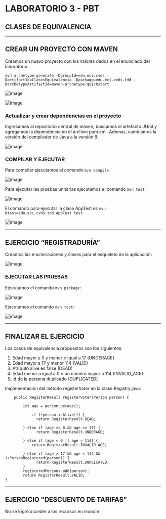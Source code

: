 # LABORATORIO 3 - PBT
## CLASES DE EQUIVALENCIA
---
## CREAR UN PROYECTO CON MAVEN

Creamos un nuevo proyecto con los valores dados en el enunciado del laboratorio:

```
mvn archetype:generate -DgroupId=edu.eci.cvds -DartifactId=ClasesEquivalencia -Dpackage=edu.eci.cvds.tdd -DarchetypeArtifactId=maven-archetype-quickstart
```
![image](https://user-images.githubusercontent.com/63562181/220468826-b9e985ff-36f6-45ed-b81e-117836b48486.png)

![image](https://user-images.githubusercontent.com/63562181/220468961-ca8b6402-b26d-4ff1-afeb-104b7f596fda.png)

### Actualizar y crear dependencias en el proyecto

Ingresamos al repositorio central de maven, buscamos el artefacto JUnit y agregamos la dependencia en el archivo pom.xml. Ademas, cambiamos la versión del compilador de Java a la versión 8.

![image](https://user-images.githubusercontent.com/63562181/221335317-8fde1bc8-f70f-4f3c-a27b-382d5d6ac995.png)

### COMPILAR Y EJECUTAR

Para compilar ejecutamos el comando `mvn compile`

![image](https://user-images.githubusercontent.com/63562181/221335209-a734a6a2-7573-4e34-a583-54f6e1553358.png)

Para ejecutar las pruebas unitarias ejecutamos el comando `mvn test`

![image](https://user-images.githubusercontent.com/63562181/221335617-fb06a274-14e0-4169-8e9f-0b230ba0555a.png)

El comando para ejecutar la clase AppTest es `mvn -Dtest=edu.eci.cvds.tdd.AppTest test`

![image](https://user-images.githubusercontent.com/63562181/221379889-d3144255-c832-4559-beaf-8462a30fb6b9.png)

---

## EJERCICIO “REGISTRADURÍA”

Creamos las enumeraciones y clases para el esqueleto de la aplicación:

![image](https://user-images.githubusercontent.com/63562181/221381336-0710fc4b-4c0f-43ca-8970-872e11ff60bb.png)

### EJECUTAR LAS PRUEBAS

Ejecutamos el comando `mvn package`:

![image](https://user-images.githubusercontent.com/63562181/221381411-8b95ef87-6b52-4de2-85e1-889c02a3a386.png)

Ejecutamos el comando `mvn test`:

![image](https://user-images.githubusercontent.com/63562181/221381435-dd666d9e-beb6-4c13-90d8-841194dac03f.png)

---

## FINALIZAR EL EJERCICIO

Los casos de equivalencia propuestos son los siguientes:

1. Edad mayor a 0 y menor o igual a 17 (UNDERAGE)
2. Edad mayor a 17 y menor 114 (VALID)
3. Atributo alive es false (DEAD)
4. Edad menor o igual a 0 o un número mayor a 114 (INVALID_AGE)
5. Id de la persona duplicado (DUPLICATED)

Implementación del método registerVoter en la clase Registry.java:

```
    public RegisterResult registerVoter(Person person) {

		int age = person.getAge();

    		if (!person.isAlive()) {
			  return RegisterResult.DEAD;

		} else if (age >= 0 && age <= 17) {
			  return RegisterResult.UNDERAGE;

		} else if (age < 0 || age > 114) {
		  	return RegisterResult.INVALID_AGE;

		} else if (age > 17 && age < 114 && isPersonRegistered(person)) {
			  return RegisterResult.DUPLICATED;
		}
		registeredPersons.add(person);
		return RegisterResult.VALID;
}
```
---
## EJERCICIO "DESCUENTO DE TARIFAS"

No se logró acceder a los recursos en moodle

